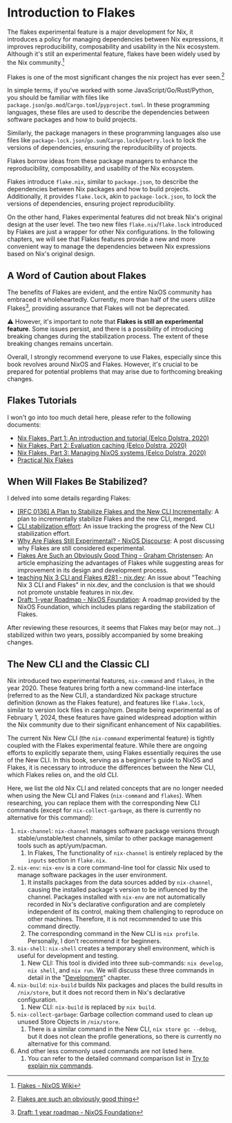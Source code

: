 # Introduction to Flakes

The flakes experimental feature is a major development for Nix, it introduces a policy for managing dependencies between Nix expressions, it improves reproducibility, composability and usability in the Nix ecosystem. Although it's still an experimental feature, flakes have been widely used by the Nix community.[^1]

Flakes is one of the most significant changes the nix project has ever seen.[^2]

In simple terms, if you've worked with some JavaScript/Go/Rust/Python, you should be familiar with files like `package.json`/`go.mod`/`Cargo.toml`/`pyproject.toml`. In these programming languages, these files are used to describe the dependencies between software packages and how to build projects.

Similarly, the package managers in these programming languages also use files like `package-lock.json`/`go.sum`/`Cargo.lock`/`poetry.lock` to lock the versions of dependencies, ensuring the reproducibility of projects.

Flakes borrow ideas from these package managers to enhance the reproducibility, composability, and usability of the Nix ecosystem.

Flakes introduce `flake.nix`, similar to `package.json`, to describe the dependencies between Nix packages and how to build projects.
Additionally, it provides `flake.lock`, akin to `package-lock.json`, to lock the versions of dependencies, ensuring project reproducibility.

On the other hand, Flakes experimental features did not break Nix's original design at the user level.
The two new files `flake.nix`/`flake.lock` introduced by Flakes are just a wrapper for other Nix configurations.
In the following chapters, we will see that Flakes features provide a new and more convenient way to manage the dependencies between Nix expressions based on Nix's original design.

## A Word of Caution about Flakes <Badge type="danger" text="caution" />

The benefits of Flakes are evident, and the entire NixOS community has embraced it wholeheartedly. Currently, more than half of the users utilize Flakes[^3], providing assurance that Flakes will not be deprecated.

:warning: However, it's important to note that **Flakes is still an experimental feature**. Some issues persist, and there is a possibility of introducing breaking changes during the stabilization process. The extent of these breaking changes remains uncertain.

Overall, I strongly recommend everyone to use Flakes, especially since this book revolves around NixOS and Flakes. However, it's crucial to be prepared for potential problems that may arise due to forthcoming breaking changes.

## Flakes Tutorials

I won't go into too much detail here, please refer to the following documents:

- [Nix Flakes, Part 1: An introduction and tutorial (Eelco Dolstra, 2020)](https://www.tweag.io/blog/2020-05-25-flakes/)
- [Nix Flakes, Part 2: Evaluation caching (Eelco Dolstra, 2020)](https://www.tweag.io/blog/2020-06-25-eval-cache/)
- [Nix Flakes, Part 3: Managing NixOS systems (Eelco Dolstra, 2020)](https://www.tweag.io/blog/2020-07-31-nixos-flakes/)
- [Practical Nix Flakes](https://serokell.io/blog/practical-nix-flakes)

## When Will Flakes Be Stabilized?

I delved into some details regarding Flakes:

- [[RFC 0136] A Plan to Stabilize Flakes and the New CLI Incrementally](https://github.com/NixOS/rfcs/pull/136): A plan to incrementally stabilize Flakes and the new CLI, merged.
- [CLI stabilization effort](https://github.com/NixOS/nix/issues/7701): An issue tracking the progress of the New CLI stabilization effort.
- [Why Are Flakes Still Experimental? - NixOS Discourse](https://discourse.nixos.org/t/why-are-flakes-still-experimental/29317): A post discussing why Flakes are still considered experimental.
- [Flakes Are Such an Obviously Good Thing - Graham Christensen](https://grahamc.com/blog/flakes-are-an-obviously-good-thing/): An article emphasizing the advantages of Flakes while suggesting areas for improvement in its design and development process.
- [ teaching Nix 3 CLI and Flakes #281 - nix.dev](https://github.com/NixOS/nix.dev/issues/281): An issue about "Teaching Nix 3 CLI and Flakes" in nix.dev, and the conclusion is that we should not promote unstable features in nix.dev.
- [Draft: 1-year Roadmap - NixOS Foundation](https://nixos-foundation.notion.site/1-year-roadmap-0dc5c2ec265a477ea65c549cd5e568a9): A roadmap provided by the NixOS Foundation, which includes plans regarding the stabilization of Flakes.

After reviewing these resources, it seems that Flakes may be(or may not...) stabilized within two years, possibly accompanied by some breaking changes.

## The New CLI and the Classic CLI

Nix introduced two experimental features, `nix-command` and `flakes`, in the year 2020.
These features bring forth a new command-line interface (referred to as the New CLI), a standardized Nix package structure definition (known as the Flakes feature), and features like `flake.lock`, similar to version lock files in cargo/npm.
Despite being experimental as of February 1, 2024, these features have gained widespread adoption within the Nix community due to their significant enhancement of Nix capabilities.

The current Nix New CLI (the `nix-command` experimental feature) is tightly coupled with the Flakes experimental feature.
While there are ongoing efforts to explicitly separate them, using Flakes essentially requires the use of the New CLI.
In this book, serving as a beginner's guide to NixOS and Flakes, it is necessary to introduce the differences between the New CLI, which Flakes relies on, and the old CLI.

Here, we list the old Nix CLI and related concepts that are no longer needed when using the New CLI and Flakes (`nix-command` and `flakes`).
When researching, you can replace them with the corresponding New CLI commands (except for `nix-collect-garbage`, as there is currently no alternative for this command):

1. `nix-channel`: `nix-channel` manages software package versions through stable/unstable/test channels, similar to other package management tools such as apt/yum/pacman.
   1. In Flakes, The functionality of `nix-channel` is entirely replaced by the `inputs` section in `flake.nix`.
2. `nix-env`: `nix-env` is a core command-line tool for classic Nix used to manage software packages in the user environment.
   1. It installs packages from the data sources added by `nix-channel`, causing the installed package's version to be influenced by the channel. Packages installed with `nix-env` are not automatically recorded in Nix's declarative configuration and are completely independent of its control, making them challenging to reproduce on other machines. Therefore, it is not recommended to use this command directly.
   2. The corresponding command in the New CLI is `nix profile`. Personally, I don't recommend it for beginners.
3. `nix-shell`: `nix-shell` creates a temporary shell environment, which is useful for development and testing.
   1. New CLI: This tool is divided into three sub-commands: `nix develop`, `nix shell`, and `nix run`. We will discuss these three commands in detail in the "[Development](../development/intro.md)" chapter.
4. `nix-build`: `nix-build` builds Nix packages and places the build results in `/nix/store`, but it does not record them in Nix's declarative configuration.
   1. New CLI: `nix-build` is replaced by `nix build`.
5. `nix-collect-garbage`: Garbage collection command used to clean up unused Store Objects in `/nix/store`.
   1. There is a similar command in the New CLI, `nix store gc --debug`, but it does not clean the profile generations, so there is currently no alternative for this command.
6. And other less commonly used commands are not listed here.
   1. You can refer to the detailed command comparison list in [Try to explain nix commands](https://qiita.com/Sumi-Sumi/items/6de9ee7aab10bc0dbead?_x_tr_sl=auto&_x_tr_tl=en&_x_tr_hl=en).

[^1]: [Flakes - NixOS Wiki](https://nixos.wiki/index.php?title=Flakes)
[^2]: [Flakes are such an obviously good thing](https://grahamc.com/blog/flakes-are-an-obviously-good-thing/)
[^3]: [Draft: 1 year roadmap - NixOS Foundation](https://nixos-foundation.notion.site/1-year-roadmap-0dc5c2ec265a477ea65c549cd5e568a9)
